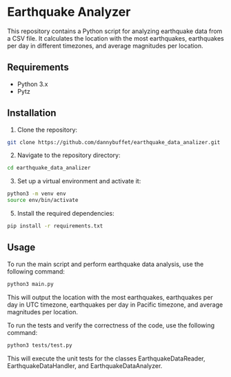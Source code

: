 # Earthquake Analyzer

This repository contains a Python script for analyzing earthquake data from a CSV file. It calculates the location with the most earthquakes, earthquakes per day in different timezones, and average magnitudes per location.

## Requirements

- Python 3.x
- Pytz

## Installation

1. Clone the repository:

```bash
git clone https://github.com/dannybuffet/earthquake_data_analizer.git
```

2. Navigate to the repository directory:

```bash
cd earthquake_data_analizer
```

3. Set up a virtual environment and activate it:

```bash
python3 -m venv env
source env/bin/activate
```

5. Install the required dependencies:

```bash
pip install -r requirements.txt
```

## Usage

To run the main script and perform earthquake data analysis, use the following command:

```bash
python3 main.py
```

This will output the location with the most earthquakes, earthquakes per day in UTC timezone, earthquakes per day in Pacific timezone, and average magnitudes per location.

To run the tests and verify the correctness of the code, use the following command:

```bash
python3 tests/test.py
```
This will execute the unit tests for the classes EarthquakeDataReader, EarthquakeDataHandler, and EarthquakeDataAnalyzer.

